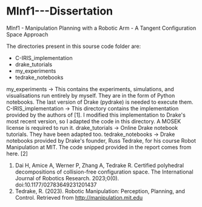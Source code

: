 # MInf1---Dissertation
MInf1 - Manipulation Planning with a Robotic Arm - A Tangent Configuration Space Approach

The directories present in this sourse code folder are:
- C-IRIS_implementation
- drake_tutorials
- my_experiments
- tedrake_notebooks

my_experiments -> This contains the experiments, simulations, and visualisations run entirely by myself. They are in the form of Python notebooks. The last version of Drake (pydrake) is needed to execute them.
C-IRIS_implementation -> This directory contains the implementation provided by the authors of [1]. I modified this implementation to Drake's most recent version, so I adapted the code in this directory. A MOSEK license is required to run it.
drake_tutorials -> Online Drake notebook tutorials. They have been adapted too.
tedrake_notebooks -> Drake notebooks provided by Drake's founder, Russ Tedrake, for his course Robot Manipulation at MIT. The code snipped provided in the report comes from here. [2]


1. Dai H, Amice A, Werner P, Zhang A, Tedrake R. Certified polyhedral decompositions of collision-free configuration space. The International Journal of Robotics Research. 2023;0(0). doi:10.1177/02783649231201437
2. Tedrake, R. (2023). Robotic Manipulation: Perception, Planning, and Control. Retrieved from http://manipulation.mit.edu
